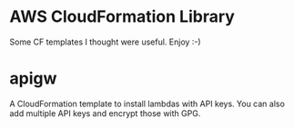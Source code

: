 AWS CloudFormation Library
===

Some CF templates I thought were useful. Enjoy :-)

# apigw

A CloudFormation template to install lambdas with API keys. You can also add multiple API keys
and encrypt those with GPG.